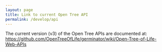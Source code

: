 ```yaml
---
layout: page
title: Link to current Open Tree API
permalink: /develop/api
---
```


The current version (v3) of the Open Tree APIs are documented at:
https://github.com/OpenTreeOfLife/germinator/wiki/Open-Tree-of-Life-Web-APIs 